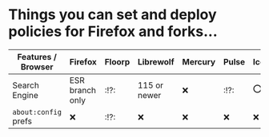 # Things you can set and deploy policies for Firefox and forks...

| Features / Browser   | Firefox         | Floorp | Librewolf    | Mercury | Pulse | Iceweasel | IceCat |
| -------------------- | --------------- | ------ | ------------ | ------- | ----- | --------- | ------ |
| Search Engine        | ESR branch only | :!?:   | 115 or newer | :x:     | :!?:  | :o:       | :!?:   |
| `about:config` prefs | :x:             | :!?:   | :x:          | :x:     | :x:   | :x:       | :x:    |
